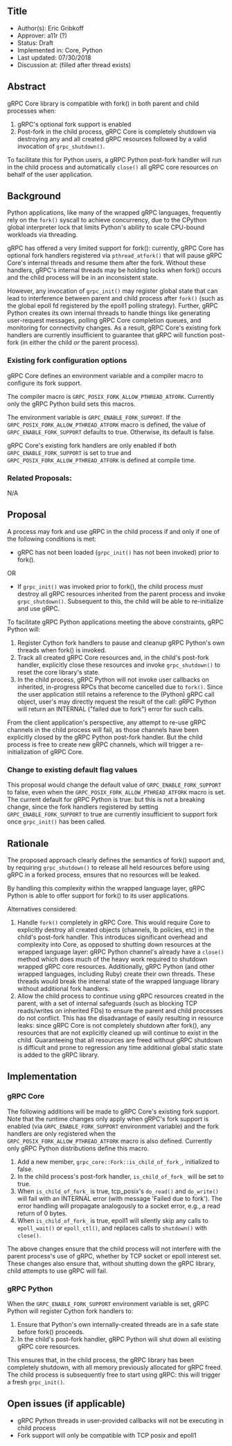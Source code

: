 Title
----
* Author(s): Eric Gribkoff
* Approver: a11r (?)
* Status: Draft
* Implemented in: Core, Python
* Last updated: 07/30/2018
* Discussion at: <google group thread> (filled after thread exists)

## Abstract

gRPC Core library is compatible with fork() in both parent and child processes
when:

1. gRPC's optional fork support is enabled
1. Post-fork in the child process, gRPC Core is completely shutdown via
destroying any and all created gRPC resources followed by a valid invocation of
`grpc_shutdown()`.

To facilitate this for Python users, a gRPC Python post-fork handler will run in
the child process and automatically `close()` all gRPC core resources on behalf
of the user application.


## Background


Python applications, like many of the wrapped gRPC languages, frequently rely on
the `fork()` syscall to achieve concurrency, due to the CPython global
interpreter lock that limits Python's ability to scale CPU-bound workloads via
threading.

gRPC has offered a very limited support for fork(): currently, gRPC Core has
optional fork handlers registered via `pthread_atfork()` that will pause gRPC
Core's internal threads and resume them after the fork. Without these handlers,
gRPC's internal threads may be holding locks when fork() occurs and the child
process will be in an inconsistent state.

However, any invocation of `grpc_init()` may register global state that can lead
to interference between parent and child process after `fork()` (such as the
global epoll fd registered by the epoll1 polling strategy). Further, gRPC Python
creates its own internal threads to handle things like generating user-request
messages, polling gRPC Core completion queues, and monitoring for connectivity
changes. As a result, gRPC Core's existing fork handlers are currently
insufficient to guarantee that gRPC will function post-fork (in either the child
*or* the parent process).


### Existing fork configuration options

gRPC Core defines an environment variable and a compiler macro to configure its
fork support.

The compiler macro is `GRPC_POSIX_FORK_ALLOW_PTHREAD_ATFORK`. Currently only the
gRPC Python build sets this macros.

The environment variable is `GRPC_ENABLE_FORK_SUPPORT`. If the
`GRPC_POSIX_FORK_ALLOW_PTHREAD_ATFORK` macro is defined, the value of
`GRPC_ENABLE_FORK_SUPPORT` defaults to true. Otherwise, its default is false.

gRPC Core's existing fork handlers are only enabled if both
`GRPC_ENABLE_FORK_SUPPORT` is set to true and
`GRPC_POSIX_FORK_ALLOW_PTHREAD_ATFORK` is defined at compile time.



### Related Proposals: 
N/A

## Proposal


A process may fork and use gRPC in the child process if and only if one of the
following conditions is met:

* gRPC has not been loaded (`grpc_init()` has not been invoked) prior to
fork().

OR

* If `grpc_init()` was invoked prior to fork(), the child process *must* destroy
all gRPC resources inherited from the parent process and invoke
`grpc_shutdown()`. Subsequent to this, the child will be able to re-initialize
and use gRPC.

To facilitate gRPC Python applications meeting the above constraints, gRPC
Python will:

1. Register Cython fork handlers to pause and cleanup gRPC Python's own threads
when fork() is invoked.
1. Track all created gRPC Core resources and, in the
child's post-fork handler, explicitly close these resources and invoke
`grpc_shutdown()` to reset the core library's state.
1. In the child process, gRPC Python will not invoke user callbacks on
inherited, in-progress RPCs that become cancelled due to `fork()`. Since the
user application still retains a reference to the (Python) gRPC call object,
user's may directly request the result of the call: gRPC Python will return an
INTERNAL ("failed due to fork") error for such calls.


From the client application's perspective, any attempt to re-use gRPC channels
in the child process will fail, as those channels have been explicitly closed by
the gRPC Python post-fork handler. But the child process is free to create new
gRPC channels, which will trigger a re-initialization of gRPC Core.


### Change to existing default flag values

This proposal would change the default value of `GRPC_ENABLE_FORK_SUPPORT` to
false, even when the `GRPC_POSIX_FORK_ALLOW_PTHREAD_ATFORK` macro is set. The
current default for gRPC Python is true: but this is not a breaking change,
since the fork handlers registered by setting `GRPC_ENABLE_FORK_SUPPORT` to true
are currently insufficient to support fork once `grpc_init()` has been called.


## Rationale


The proposed approach clearly defines the semantics of fork() support and, by
requiring `grpc_shutdown()` to release all held resources before using gRPC in a
forked process, ensures that no resources will be leaked. 

By handling this complexity within the wrapped language layer, gRPC Python is
able to offer support for fork() to its user applications.

Alternatives considered:

1. Handle `fork()` completely in gRPC Core. This would require Core to
explicitly destroy all created objects (channels, lb policies, etc) in the
child's post-fork handler. This introduces significant overhead and complexity
into Core, as opposed to shutting down resources at the wrapped language layer:
gRPC Python channel's already have a `close()` method which does much of the
heavy work required to shutdown wrapped gRPC core resources. Additionally, gRPC
Python (and other wrapped languages, including Ruby) create their own threads.
These threads would break the internal state of the wrapped language library
without additional fork handlers.
1. Allow the child process to continue using gRPC resources created in the
parent, with a set of internal safeguards (such as blocking TCP reads/writes on
inherited FDs) to ensure the parent and child processes do not conflict. This
has the disadvantage of easily resulting in resource leaks: since gRPC Core is
not completely shutdown after fork(), any resources that are not explicitly
cleaned up will continue to exist in the child. Guaranteeing that all resources
are freed without gRPC shutdown is difficult and prone to regression any time
additional global static state is added to the gRPC library.


## Implementation


### gRPC Core


The following additions will be made to gRPC Core's existing fork support. Note
that the runtime changes only apply when gRPC's fork support is enabled (via
`GRPC_ENABLE_FORK_SUPPORT` environment variable) and the fork handlers are only
registered when the `GRPC_POSIX_FORK_ALLOW_PTHREAD_ATFORK` macro is also
defined. Currently only gRPC Python distributions define this macro.

1. Add a new member, `grpc_core::Fork::is_child_of_fork_`, initialized to false.
1. In the child process's post-fork handler, `is_child_of_fork_` will be set to
true.
1. When `is_child_of_fork_` is true, tcp_posix's `do_read()` and `do_write()`
will fail with an INTERNAL error (with message 'Failed due to fork'). The error
handling will propagate analogously to a socket error, e.g., a read return of 0
bytes.
1. When `is_child_of_fork_` is true, epoll1 will silently skip any calls to
`epoll_wait()` or `epoll_ctl()`, and replaces calls to `shutdown()` with
`close()`.

The above changes ensure that the child process will not interfere with the
parent process's use of gRPC, whether by TCP socket or epoll interest set. These
changes also ensure that, without shutting down the gRPC library, child attempts
to use gRPC will fail.


### gRPC Python

When the `GRPC_ENABLE_FORK_SUPPORT` environment variable is set, gRPC Python
will register Cython fork handlers to:


1. Ensure that Python's own internally-created threads are in a safe state
before fork() proceeds.
1. In the child's post-fork handler, gRPC Python will shut down all existing
gRPC core resources.

This ensures that, in the child process, the gRPC library has been completely
shutdown, with all memory previously allocated for gRPC freed.  The child
process is subsequently free to start using gRPC: this will trigger a fresh
`grpc_init()`.



## Open issues (if applicable)


* gRPC Python threads in user-provided callbacks will not be executing in child 
process
* Fork support will only be compatible with TCP posix and epoll1
